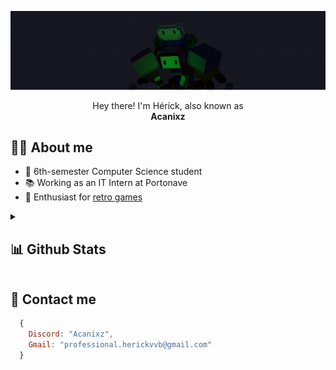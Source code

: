 ![Dynamic Banner](https://github.com/Acanixz/profile-banner/blob/main/main.png)

<p align="center">
  Hey there! I'm Hérick, also known as <br>
  <b>Acanixz</b>
</p>

## 👨‍💻 About me

- 🤖 6th-semester Computer Science student
- 📚 Working as an IT Intern at Portonave
- 👾 Enthusiast for [retro games](https://retroachievements.org/user/Acanixz)

<details>
  <summary><h2>📊 Github Stats </h2></summary>
  
  <picture>
    <source media="(prefers-color-scheme: dark)" srcset="https://github-readme-stats.vercel.app/api?username=Acanixz&show_icons=true&theme=github_dark">
    <source media="(prefers-color-scheme: light)" srcset="https://github-readme-stats.vercel.app/api?username=Acanixz&show_icons=true">
    <img alt="Acanixz's Github Stats" src="https://github-readme-stats.vercel.app/api?username=Acanixz&show_icons=true">
  </picture>
  
  <br>
  
  <picture>
    <source media="(prefers-color-scheme: dark)" srcset="https://github-readme-stats.vercel.app/api/top-langs/?username=Acanixz&layout=pie&hide=VHDL&theme=github_dark">
    <source media="(prefers-color-scheme: light)" srcset="https://github-readme-stats.vercel.app/api/top-langs/?username=Acanixz&layout=pie&hide=VHDL">
    <img alt="Acanixz's Top Languages" src="https://github-readme-stats.vercel.app/api/top-langs/?username=Acanixz&layout=pie&hide=VHDL">
  </picture>
</details>

## 📧 Contact me
  
  ```js
    {
      Discord: "Acanixz",
      Gmail: "professional.herickvvb@gmail.com"
    }
  ```